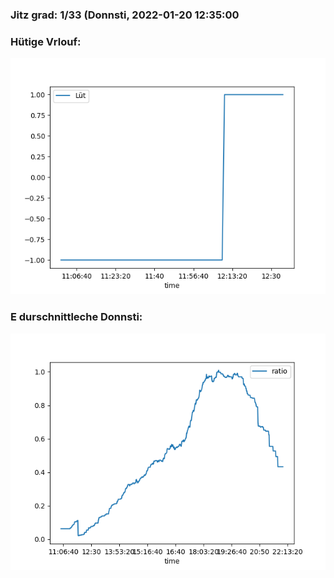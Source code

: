 ### Jitz grad: 1/33 (Donnsti, 2022-01-20 12:35:00

### Hütige Vrlouf:
![Graph](Today.png)

### E durschnittleche Donnsti:
![Graph](Donnsti.png)